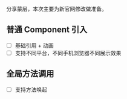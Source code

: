 分享蒙层，本次主要为新官网修改做准备。

## 普通 Component 引入

- [ ] 基础引用 + 动画
- [ ] 支持不同平台，不同手机浏览器不同展示效果

## 全局方法调用

- [ ] 支持方法唤起

